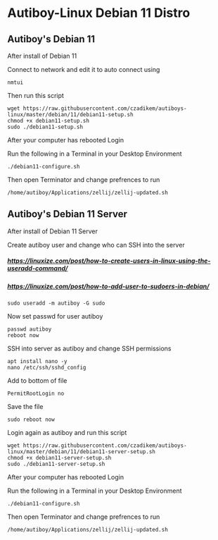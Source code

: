 # Autiboy-Linux Debian 11 Distro

## Autiboy's Debian 11
After install of Debian 11

Connect to network and edit it to auto connect using

`nmtui`

Then run this script
```
wget https://raw.githubusercontent.com/czadikem/autiboys-linux/master/debian/11/debian11-setup.sh
chmod +x debian11-setup.sh
sudo ./debian11-setup.sh
```
After your computer has rebooted Login

Run the following in a Terminal in your Desktop Environment

```./debian11-configure.sh```

Then open Terminator and change prefrences to run

```/home/autiboy/Applications/zellij/zellij-updated.sh```


## Autiboy's Debian 11 Server
After install of Debian 11 Server

Create autiboy user and change who can SSH into the server
##### https://linuxize.com/post/how-to-create-users-in-linux-using-the-useradd-command/
##### https://linuxize.com/post/how-to-add-user-to-sudoers-in-debian/
```sudo useradd -m autiboy -G sudo```

Now set passwd for user autiboy

```
passwd autiboy
reboot now
```

SSH into server as autiboy and change SSH permissions

```
apt install nano -y
nano /etc/ssh/sshd_config
```

Add to bottom of file

```PermitRootLogin no```

Save the file

```sudo reboot now```

Login again as autiboy and run this script
```
wget https://raw.githubusercontent.com/czadikem/autiboys-linux/master/debian/11/debian11-server-setup.sh
chmod +x debian11-server-setup.sh
sudo ./debian11-server-setup.sh
```
After your computer has rebooted Login

Run the following in a Terminal in your Desktop Environment

```./debian11-configure.sh```

Then open Terminator and change prefrences to run

```/home/autiboy/Applications/zellij/zellij-updated.sh```

